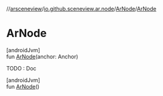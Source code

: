 //[arsceneview](../../../index.md)/[io.github.sceneview.ar.node](../index.md)/[ArNode](index.md)/[ArNode](-ar-node.md)

# ArNode

[androidJvm]\
fun [ArNode](-ar-node.md)(anchor: Anchor)

TODO : Doc

[androidJvm]\
fun [ArNode](-ar-node.md)()
